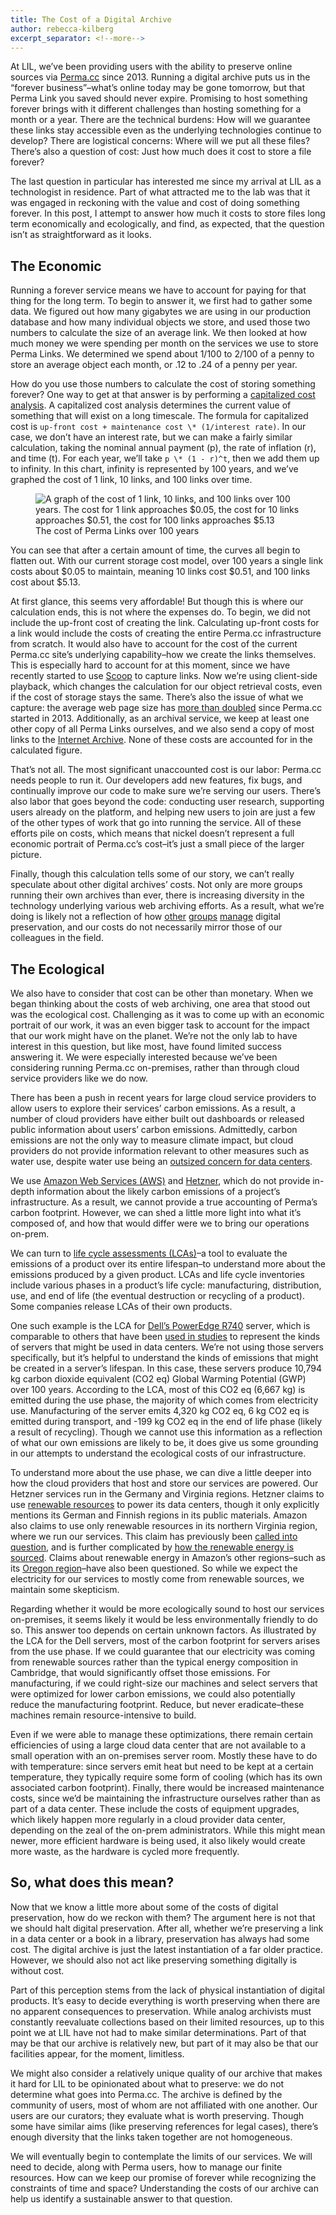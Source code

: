 ```yaml
---
title: The Cost of a Digital Archive
author: rebecca-kilberg
excerpt_separator: <!--more-->
---
```

At LIL, we’ve been providing users with the ability to preserve online sources via [Perma.cc](https://perma.cc/about) since 2013. Running a digital archive puts us in the “forever business”–what’s online today may be gone tomorrow, but that Perma Link you saved should never expire. Promising to host something forever brings with it different challenges than hosting something for a month or a year. There are the technical burdens: How will we guarantee these links stay accessible even as the underlying technologies continue to develop? There are logistical concerns: Where will we put all these files? There’s also a question of cost: Just how much does it cost to store a file forever?

<!--more-->

The last question in particular has interested me since my arrival at LIL as a technologist in residence. Part of what attracted me to the lab was that it was engaged in reckoning with the value and cost of doing something forever. In this post, I attempt to answer how much it costs to store files long term economically and ecologically, and find, as expected, that the question isn’t as straightforward as it looks.

## The Economic

Running a forever service means we have to account for paying for that thing for the long term. To begin to answer it, we first had to gather some data. We figured out how many gigabytes we are using in our production database and how many individual objects we store, and used those two numbers to calculate the size of an average link. We then looked at how much money we were spending per month on the services we use to store Perma Links. We determined we spend about 1/100 to 2/100 of a penny to store an average object each month, or .12 to .24 of a penny per year. 

How do you use those numbers to calculate the cost of storing something forever? One way to get at that answer is by performing a [capitalized cost analysis](https://global.oup.com/us/companion.websites/9780190296902/sr/interactive/worth/sec4/). A capitalized cost analysis determines the current value of something that will exist on a long timescale. The formula for capitalized cost is `up-front cost + maintenance cost \* (1/interest rate)`. In our case, we don’t have an interest rate, but we can make a fairly similar calculation, taking the nominal annual payment (p), the rate of inflation (r), and time (t). For each year, we’ll take `p \* (1 - r)^t`, then we add them up to infinity. In this chart, infinity is represented by 100 years, and we’ve graphed the cost of 1 link, 10 links, and 100 links over time.

<figure>
    <img src="https://lil-blog-media.s3.amazonaws.com/PermaCost_Figure.png" alt="A graph of the cost of 1 link, 10 links, and 100 links over 100 years. The cost for 1 link approaches $0.05, the cost for 10 links approaches $0.51, the cost for 100 links approaches $5.13" />
    <figcaption>The cost of Perma Links over 100 years</figcaption>
</figure>

You can see that after a certain amount of time, the curves all begin to flatten out. With our current storage cost model, over 100 years a single link costs about $0.05 to maintain, meaning 10 links cost $0.51, and 100 links cost about $5.13.  

At first glance, this seems very affordable! But though this is where our calculation ends, this is not where the expenses do. To begin, we did not include the up-front cost of creating the link. Calculating up-front costs for a link would include the costs of creating the entire Perma.cc infrastructure from scratch. It would also have to account for the cost of the current Perma.cc site’s underlying capability–how we create the links themselves. This is especially hard to account for at this moment, since we have recently started to use [Scoop](https://lil.law.harvard.edu/blog/2023/04/13/scoop-witnessing-the-web/) to capture links. Now we’re using client-side playback, which changes the calculation for our object retrieval costs, even if the cost of storage stays the same. There’s also the issue of what we capture: the average web page size has [more than doubled](https://httparchive.org/reports/page-weight?start=2013_01_01&end=latest&view=list) since Perma.cc started in 2013. Additionally, as an archival service, we keep at least one other copy of all Perma Links ourselves, and we also send a copy of most links to the [Internet Archive](https://archive.org). None of these costs are accounted for in the calculated figure.

That’s not all. The most significant unaccounted cost is our labor: Perma.cc needs people to run it. Our developers add new features, fix bugs, and continually improve our code to make sure we’re serving our users. There’s also labor that goes beyond the code: conducting user research, supporting users already on the platform, and helping new users to join are just a few of the other types of work that go into running the service. All of these efforts pile on costs, which means that nickel doesn’t represent a full economic portrait of Perma.cc’s cost–it’s just a small piece of the larger picture.

Finally, though this calculation tells some of our story, we can’t really speculate about other digital archives’ costs. Not only are more groups running their own archives than ever, there is increasing diversity in the technology underlying various web archiving efforts. As a result, what we’re doing is likely not a reflection of how [other](https://help.archive.org/help/archive-org-information/) [groups](https://blog.dshr.org/2019/02/economic-models-of-long-term-storage.html) [manage](https://cs.uwaterloo.ca/~jimmylin/publications/Deschamps_etal_JCDL2019_costs.pdf) digital preservation, and our costs do not necessarily mirror those of our colleagues in the field.

## The Ecological

We also have to consider that cost can be other than monetary. When we began thinking about the costs of web archiving, one area that stood out was the ecological cost. Challenging as it was to come up with an economic portrait of our work, it was an even bigger task to account for the impact that our work might have on the planet. We’re not the only lab to have interest in this question, but like most, have found limited success answering it. We were especially interested because we’ve been considering running Perma.cc on-premises, rather than through cloud service providers like we do now.

There has been a push in recent years for large cloud service providers to allow users to explore their services’ carbon emissions. As a result, a number of cloud providers have either built out dashboards or released public information about users’ carbon emissions. Admittedly, carbon emissions are not the only way to measure climate impact, but cloud providers do not provide information relevant to other measures such as water use, despite water use being an [outsized concern for data centers](https://www.washingtonpost.com/climate-environment/2023/04/25/data-centers-drought-water-use/). 

We use [Amazon Web Services (AWS)](https://aws.amazon.com) and [Hetzner](https://www.hetzner.com), which do not provide in-depth information about the likely carbon emissions of a project’s infrastructure. As a result, we cannot provide a true accounting of Perma’s carbon footprint. However, we can shed a little more light into what it’s composed of, and how that would differ were we to bring our operations on-prem.

We can turn to [life cycle assessments (LCAs)](https://www.rit.edu/sustainabilityinstitute/blog/what-life-cycle-assessment-lca)–a tool to evaluate the emissions of a product over its entire lifespan–to understand more about the emissions produced by a given product. LCAs and life cycle inventories include various phases in a product’s life cycle: manufacturing, distribution, use, and end of life (the eventual destruction or recycling of a product). Some companies release LCAs of their own products.

One such example is the LCA for [Dell’s PowerEdge R740](https://www.delltechnologies.com/asset/en-us/products/servers/technical-support/Full_LCA_Dell_R740.pdf) server, which is comparable to others that have been [used in studies](https://sustainable.stanford.edu/sites/g/files/sbiybj26701/files/media/file/life_cycle_analysis_of_cloud_computing_vs._onsite_servers_-_full_report.pdf) to represent the kinds of servers that might be used in data centers. We’re not using those servers specifically, but it’s helpful to understand the kinds of emissions that might be created in a server’s lifespan. In this case, these servers produce 10,794 kg carbon dioxide equivalent (CO2 eq) Global Warming Potential (GWP) over 100 years. According to the LCA, most of this CO2 eq (6,667 kg) is emitted during the use phase, the majority of which comes from electricity use. Manufacturing of the server emits 4,320 kg CO2 eq, 6 kg CO2 eq is emitted during transport, and -199 kg CO2 eq in the end of life phase (likely a result of recycling). Though we cannot use this information as a reflection of what our own emissions are likely to be, it does give us some grounding in our attempts to understand the ecological costs of our infrastructure.

To understand more about the use phase, we can dive a little deeper into how the cloud providers that host and store our services are powered. Our Hetzner services run in the Germany and Virginia regions. Hetzner claims to use [renewable resources](https://www.hetzner.com/unternehmen/umweltschutz) to power its data centers, though it only explicitly mentions its German and Finnish regions in its public materials. Amazon also claims to use only renewable resources in its northern Virginia region, where we run our services. This claim has previously been [called into question](https://www.greenpeace.org/usa/news/greenpeace-finds-amazon-breaking-commitment-to-power-cloud-with-100-renewable-energy/), and is further complicated by [how the renewable energy is sourced](https://www.businessinsider.com/amazon-data-centers-energy-grid-electricity-virginia-2023-8). Claims about renewable energy in Amazon’s other regions–such as its [Oregon region](https://www.oregonlive.com/silicon-forest/2022/09/as-amazon-expands-in-eastern-oregon-regional-carbon-emissions-soar.html)–have also been questioned. So while we expect the electricity for our services to mostly come from renewable sources, we maintain some skepticism.

Regarding whether it would be more ecologically sound to host our services on-premises, it seems likely it would be less environmentally friendly to do so. This answer too depends on certain unknown factors. As illustrated by the LCA for the Dell servers, most of the carbon footprint for servers arises from the use phase. If we could guarantee that our electricity was coming from renewable sources rather than the typical energy composition in Cambridge, that would significantly offset those emissions. For manufacturing, if we could right-size our machines and select servers that were optimized for lower carbon emissions, we could also potentially reduce the manufacturing footprint. Reduce, but never eradicate–these machines remain resource-intensive to build. 

Even if we were able to manage these optimizations, there remain certain efficiencies of using a large cloud data center that are not available to a small operation with an on-premises server room. Mostly these have to do with temperature: since servers emit heat but need to be kept at a certain temperature, they typically require some form of cooling (which has its own associated carbon footprint). Finally, there would be increased maintenance costs, since we’d be maintaining the infrastructure ourselves rather than as part of a data center. These include the costs of equipment upgrades, which likely happen more regularly in a cloud provider data center, depending on the zeal of the on-prem administrators. While this might mean newer, more efficient hardware is being used, it also likely would create more waste, as the hardware is cycled more frequently.

## So, what does this mean?

Now that we know a little more about some of the costs of digital preservation, how do we reckon with them? The argument here is not that we should halt digital preservation. After all, whether we’re preserving a link in a data center or a book in a library, preservation has always had some cost. The digital archive is just the latest instantiation of a far older practice. However, we should also not act like preserving something digitally is without cost.

Part of this perception stems from the lack of physical instantiation of digital products. It’s easy to decide everything is worth preserving when there are no apparent consequences to preservation. While analog archivists must constantly reevaluate collections based on their limited resources, up to this point we at LIL have not had to make similar determinations. Part of that may be that our archive is relatively new, but part of it may also be that our facilities appear, for the moment, limitless.

We might also consider a relatively unique quality of our archive that makes it hard for LIL to be opinionated about what to preserve: we do not determine what goes into Perma.cc. The archive is defined by the community of users, most of whom are not affiliated with one another. Our users are our curators; they evaluate what is worth preserving. Though some have similar aims (like preserving references for legal cases), there’s enough diversity that the links taken together are not homogeneous.

We will eventually begin to contemplate the limits of our services. We will need to decide, along with Perma users, how to manage our finite resources. How can we keep our promise of forever while recognizing the constraints of time and space? Understanding the costs of our archive can help us identify a sustainable answer to that question.

